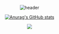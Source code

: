 <div align="center">

![header](https://capsule-render.vercel.app/api?type=waving&height=400&color=auto&text=Welcom&fontSize=100&desc=KimHS17's%20GitHub%20Profile&descAlign=58)

[![Anurag's GitHub stats](https://github-readme-stats.vercel.app/api?username=anuraghazra&show_icons=true)](https://github.com/anuraghazra/github-readme-stats)

<img src="http://mazassumnida.wtf/api/v2/generate_badge?boj=khs5860">

</div>
